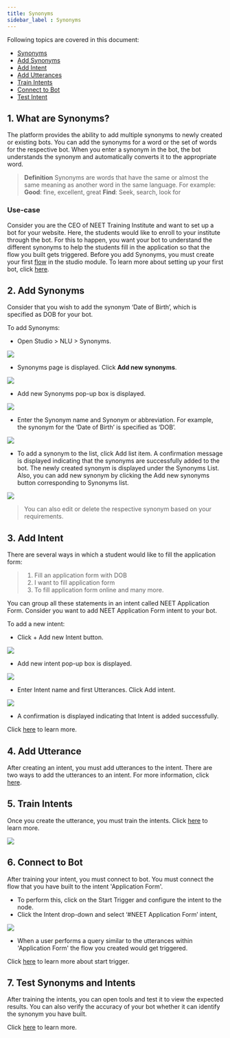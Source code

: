 ```yaml
---
title: Synonyms 
sidebar_label : Synonyms
---
```



Following topics are covered in this document:

* [Synonyms](#hea-0)
* [Add Synonyms](#hea-1) 
* [Add Intent](#hea-3) 
* [Add Utterances](#hea-4)
* [Train Intents](#hea-5)
* [Connect to Bot](#hea-6)
* [Test Intent](#hea-7)


## <a name="hea-0"></a> 1. What are Synonyms?

The platform provides the ability to add multiple synonyms to newly created or existing bots. You can add the synonyms for a word or the set of words for the respective bot. When you enter a synonym in the bot, the bot understands the synonym and automatically converts it to the appropriate word. 

> **Definition**
> Synonyms are words that have the same or almost the same meaning as another word in the same language. For example: 
> **Good**: fine, excellent, great
> **Find**: Seek, search, look for

### Use-case

Consider you are the CEO of NEET Training Institute and want to set up a bot for your website. Here, the students would like to enroll to your institute through the bot. For this to happen, you want your bot to understand the different synonyms to help the students fill in the application so that the flow you built gets triggered.
Before you add Synonyms, you must create your first [flow](https://docs.yellow.ai/docs/platform_concepts/studio/build/journeys) in the studio module. To learn more  about setting up your first bot, click [here](https://docs.yellow.ai/docs/platform_concepts/getting-started).


## <a name="hea-1"></a>  2. Add Synonyms 
Consider that you wish to add the synonym ‘Date of Birth’, which is specified as DOB for your bot.

To add Synonyms:

- Open Studio > NLU > Synonyms.

![](https://i.imgur.com/MvU2stC.png)


- Synonyms page is displayed. Click **Add new synonyms**.

![](https://i.imgur.com/6tqmoqG.png)

- Add new Synonyms pop-up box is displayed.

![](https://i.imgur.com/pZHPhq3.png)

- Enter the Synonym name and Synonym or abbreviation. For example, the synonym for the ‘Date of Birth’ is specified as ‘DOB’.  


![](https://i.imgur.com/mwVSGjV.png)


- To add a synonym to the list, click Add list item.
A confirmation message is displayed indicating that the synonyms are successfully added to the bot. The newly created synonym is displayed under the Synonyms List. 
Also, you can add new synonym by clicking the Add new synonyms button corresponding to Synonyms list.

![](https://i.imgur.com/d1tG9KL.png)


> You can also edit or delete the respective synonym based on your requirements.



## <a name="hea-3"></a> 3. Add Intent 

There are several ways in which a student would like to fill the application form:

> 1. Fill an application form with DOB
> 2. I want to fill application form
> 3. To fill application form online and many more.

You can group all these statements in an intent called NEET Application Form.
Consider you want to add NEET Application Form intent to your bot.

To add a new intent: 

- Click + Add new Intent button.

![](https://i.imgur.com/pNRDjrT.png)

- Add new intent pop-up box is displayed.

![](https://i.imgur.com/yTpeqi8.png)

- Enter Intent name and first Utterances. Click Add intent.

![](https://i.imgur.com/e9lzLfR.png)

- A confirmation is displayed indicating that Intent is added successfully.

Click [here](https://docs.yellow.ai/docs/platform_concepts/studio/train/intents) to learn more. 

## <a name="hea-4"></a> 4. Add Utterance 

After creating an intent, you must add utterances to the intent. There are two ways to add the utterances to an intent. For more information, click [here](https://docs.yellow.ai/docs/platform_concepts/studio/train/intents#add-utterance). 


## <a name="hea-5"></a> 5. Train Intents

Once you create the utterance, you must train the intents. Click [here](https://docs.yellow.ai/docs/platform_concepts/studio/train/intents#train-intents) to learn more. 

![](https://i.imgur.com/qB7A3Qb.png)


## <a name="hea-6"></a> 6. Connect to Bot

After training your intent, you must connect to bot. You must connect the flow that you have built to the intent 'Application Form'.

- To perform this, click on the Start Trigger and configure the intent to the node.
- Click the Intent drop-down and select ‘#NEET Application Form’ intent,

![](https://i.imgur.com/TsbEslF.png)


- When a user performs a query similar to the utterances within 'Application Form' the flow you created would get triggered.

Click [here](https://docs.yellow.ai/docs/platform_concepts/studio/build/journeys#5-configure-start-trigger) to learn more about start trigger. 

## <a name="hea-7"></a> 7. Test Synonyms and Intents

After training the intents, you can open tools and test it to view the expected results. You can also verify the accuracy of your bot whether it can identify the synonym you have built.

Click [here](https://docs.yellow.ai/docs/platform_concepts/studio/tools#21-test-your-bot) to learn more. 




